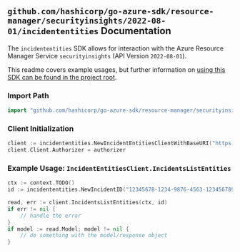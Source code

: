 
## `github.com/hashicorp/go-azure-sdk/resource-manager/securityinsights/2022-08-01/incidententities` Documentation

The `incidententities` SDK allows for interaction with the Azure Resource Manager Service `securityinsights` (API Version `2022-08-01`).

This readme covers example usages, but further information on [using this SDK can be found in the project root](https://github.com/hashicorp/go-azure-sdk/tree/main/docs).

### Import Path

```go
import "github.com/hashicorp/go-azure-sdk/resource-manager/securityinsights/2022-08-01/incidententities"
```


### Client Initialization

```go
client := incidententities.NewIncidentEntitiesClientWithBaseURI("https://management.azure.com")
client.Client.Authorizer = authorizer
```


### Example Usage: `IncidentEntitiesClient.IncidentsListEntities`

```go
ctx := context.TODO()
id := incidententities.NewIncidentID("12345678-1234-9876-4563-123456789012", "example-resource-group", "workspaceValue", "incidentIdValue")

read, err := client.IncidentsListEntities(ctx, id)
if err != nil {
	// handle the error
}
if model := read.Model; model != nil {
	// do something with the model/response object
}
```
